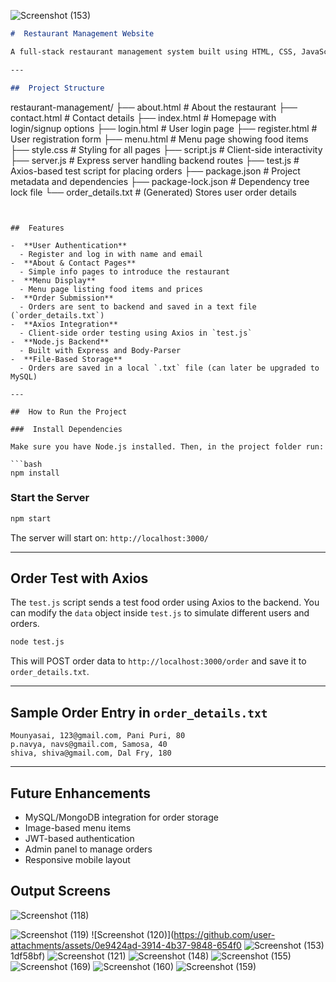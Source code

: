 ![Screenshot (153)](https://github.com/user-attachments/assets/14bb615d-e3f6-4e80-acdf-e32d8842ce71)

```markdown
#  Restaurant Management Website

A full-stack restaurant management system built using HTML, CSS, JavaScript (frontend) and Node.js with Express (backend). The system supports customer login/registration, a digital menu, and food order processing with order data stored in a local file.

---

##  Project Structure

```

restaurant-management/
├── about.html               # About the restaurant
├── contact.html             # Contact details
├── index.html               # Homepage with login/signup options
├── login.html               # User login page
├── register.html            # User registration form
├── menu.html                # Menu page showing food items
├── style.css                # Styling for all pages
├── script.js                # Client-side interactivity
├── server.js                # Express server handling backend routes
├── test.js                  # Axios-based test script for placing orders
├── package.json             # Project metadata and dependencies
├── package-lock.json        # Dependency tree lock file
└── order\_details.txt        # (Generated) Stores user order details

````


##  Features

-  **User Authentication**
  - Register and log in with name and email
-  **About & Contact Pages**
  - Simple info pages to introduce the restaurant
-  **Menu Display**
  - Menu page listing food items and prices
-  **Order Submission**
  - Orders are sent to backend and saved in a text file (`order_details.txt`)
-  **Axios Integration**
  - Client-side order testing using Axios in `test.js`
-  **Node.js Backend**
  - Built with Express and Body-Parser
-  **File-Based Storage**
  - Orders are saved in a local `.txt` file (can later be upgraded to MySQL)

---

##  How to Run the Project

###  Install Dependencies

Make sure you have Node.js installed. Then, in the project folder run:

```bash
npm install
````

###  Start the Server

```bash
npm start
```

The server will start on: `http://localhost:3000/`

---

##  Order Test with Axios

The `test.js` script sends a test food order using Axios to the backend. You can modify the `data` object inside `test.js` to simulate different users and orders.

```bash
node test.js
```

This will POST order data to `http://localhost:3000/order` and save it to `order_details.txt`.

---

##  Sample Order Entry in `order_details.txt`

```
Mounyasai, 123@gmail.com, Pani Puri, 80
p.navya, navs@gmail.com, Samosa, 40
shiva, shiva@gmail.com, Dal Fry, 180
```

---

##  Future Enhancements

*  MySQL/MongoDB integration for order storage
*  Image-based menu items
*  JWT-based authentication
*  Admin panel to manage orders
*  Responsive mobile layout

## Output Screens

![Screenshot (118)](https://github.com/user-attachments/assets/bfca89e2-8bfc-4329-b4c2-da8a77c1cdfd)

![Screenshot (119)](https://github.com/user-attachments/assets/347dff4f-428c-4b7f-973d-72e0dc6e990d)
![Screenshot (120)](https://github.com/user-attachments/assets/0e9424ad-3914-4b37-9848-654f0
![Screenshot (153)](https://github.com/user-attachments/assets/74cb41e6-c430-42ab-a5fb-d7f2c9b0825c)
1df58bf)
![Screenshot (121)](https://github.com/user-attachments/assets/32d562e2-f328-4942-9d0f-3a91d0bc7202)
![Screenshot (148)](https://github.com/user-attachments/assets/ccd5d794-8f36-4e37-9116-d41a2937291a)
![Screenshot (155)](https://github.com/user-attachments/assets/e3656abf-2cc5-45ec-a088-8ab4b6cb9bbe)
![Screenshot (169)](https://github.com/user-attachments/assets/67b85d63-a408-43d5-8ba5-647538afe0dc)
![Screenshot (160)](https://github.com/user-attachments/assets/5782e43a-4db0-464a-b76f-9fe6a6281f49)
![Screenshot (159)](https://github.com/user-attachments/assets/2d9d1173-4e17-439a-9321-cb118a6e070a)
